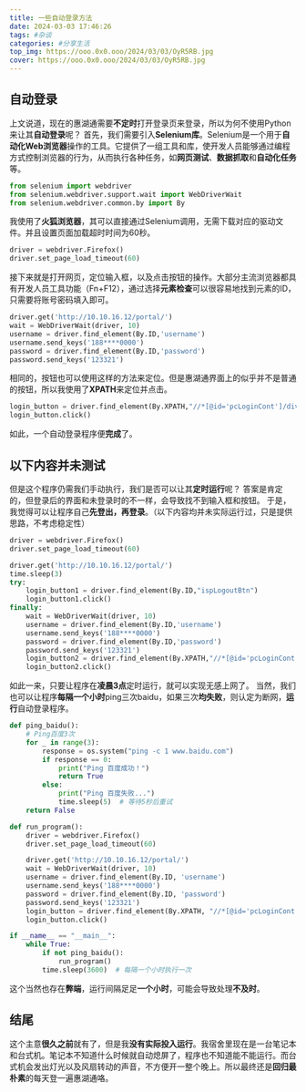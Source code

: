```yaml
---
title: 一些自动登录方法
date: 2024-03-03 17:46:26
tags: #杂谈
categories: #分享生活
top_img: https://ooo.0x0.ooo/2024/03/03/OyR5RB.jpg
cover: https://ooo.0x0.ooo/2024/03/03/OyR5RB.jpg
---
```

## 自动登录
上文说道，现在的惠湖通需要**不定时**打开登录页来登录，所以为何不使用Python来让其**自动登录**呢？
首先，我们需要引入**Selenium库**。Selenium是一个用于**自动化Web浏览器**操作的工具。它提供了一组工具和库，使开发人员能够通过编程方式控制浏览器的行为，从而执行各种任务，如**网页测试**、**数据抓取**和**自动化任务**等。
```python
from selenium import webdriver
from selenium.webdriver.support.wait import WebDriverWait
from selenium.webdriver.common.by import By
```
我使用了**火狐浏览器**，其可以直接通过Selenium调用，无需下载对应的驱动文件。并且设置页面加载超时时间为60秒。
```python
driver = webdriver.Firefox()
driver.set_page_load_timeout(60)
```
接下来就是打开网页，定位输入框，以及点击按钮的操作。大部分主流浏览器都具有开发人员工具功能（Fn+F12），通过选择**元素检查**可以很容易地找到元素的ID，只需要将账号密码填入即可。
```python
driver.get('http://10.10.16.12/portal/')
wait = WebDriverWait(driver, 10)
username = driver.find_element(By.ID,'username')
username.send_keys('188****0000')
password = driver.find_element(By.ID,'password')
password.send_keys('123321')
```
相同的，按钮也可以使用这样的方法来定位。但是惠湖通界面上的似乎并不是普通的按钮，所以我使用了**XPATH**来定位并点击。
```python
login_button = driver.find_element(By.XPATH,"//*[@id='pcLoginCont']/div/div[1]/div[1]/img")
login_button.click()
```
如此，一个自动登录程序便**完成**了。
## 以下内容并未测试
但是这个程序仍需我们手动执行，我们是否可以让其**定时运行**呢？
答案是肯定的，但登录后的界面和未登录时的不一样，会导致找不到输入框和按钮。
于是，我觉得可以让程序自己**先登出，再登录**。（以下内容均并未实际运行过，只是提供思路，不考虑稳定性）
```python
driver = webdriver.Firefox()
driver.set_page_load_timeout(60)

driver.get('http://10.10.16.12/portal/')
time.sleep(3)
try:
    login_button1 = driver.find_element(By.ID,"ispLogoutBtn")
    login_button1.click()
finally:
    wait = WebDriverWait(driver, 10)
    username = driver.find_element(By.ID,'username')
    username.send_keys('188****0000')
    password = driver.find_element(By.ID,'password')
    password.send_keys('123321')
    login_button2 = driver.find_element(By.XPATH,"//*[@id='pcLoginCont']/div/div[1]/div[1]/img")
    login_button2.click()
```
如此一来，只要让程序在**凌晨3点**定时运行，就可以实现无感上网了。
当然，我们也可以让程序**每隔一个小时**ping三次baidu，如果三次**均失败**，则认定为断网，**运行**自动登录程序。
```python
def ping_baidu():
    # Ping百度3次
    for _ in range(3):
        response = os.system("ping -c 1 www.baidu.com")
        if response == 0:
            print("Ping 百度成功！")
            return True
        else:
            print("Ping 百度失败...")
            time.sleep(5)  # 等待5秒后重试
    return False

def run_program():
    driver = webdriver.Firefox()
    driver.set_page_load_timeout(60)

    driver.get('http://10.10.16.12/portal/')
    wait = WebDriverWait(driver, 10)
    username = driver.find_element(By.ID, 'username')
    username.send_keys('188****0000')
    password = driver.find_element(By.ID, 'password')
    password.send_keys('123321')
    login_button = driver.find_element(By.XPATH, "//*[@id='pcLoginCont']/div/div[1]/div[1]/img")
    login_button.click()

if __name__ == "__main__":
    while True:
        if not ping_baidu():
            run_program()
        time.sleep(3600)  # 每隔一个小时执行一次
```
这个当然也存在**弊端**，运行间隔足足**一个小时**，可能会导致处理**不及时**。
## 结尾
这个主意**很久之前**就有了，但是我**没有实际投入运行**。我宿舍里现在是一台笔记本和台式机。笔记本不知道什么时候就自动熄屏了，程序也不知道能不能运行。而台式机会发出灯光以及风扇转动的声音，不方便开一整个晚上。所以最终还是**回归最朴素**的每天登一遍惠湖通咯。
